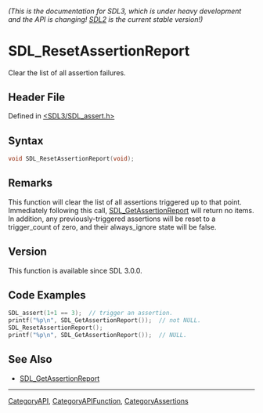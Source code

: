 ###### (This is the documentation for SDL3, which is under heavy development and the API is changing! [SDL2](https://wiki.libsdl.org/SDL2/) is the current stable version!)
# SDL_ResetAssertionReport

Clear the list of all assertion failures.

## Header File

Defined in [<SDL3/SDL_assert.h>](https://github.com/libsdl-org/SDL/blob/main/include/SDL3/SDL_assert.h)

## Syntax

```c
void SDL_ResetAssertionReport(void);

```

## Remarks

This function will clear the list of all assertions triggered up to that
point. Immediately following this call,
[SDL_GetAssertionReport](SDL_GetAssertionReport) will return no items. In
addition, any previously-triggered assertions will be reset to a
trigger_count of zero, and their always_ignore state will be false.

## Version

This function is available since SDL 3.0.0.

## Code Examples

```c++
SDL_assert(1+1 == 3);  // trigger an assertion.
printf("%p\n", SDL_GetAssertionReport());  // not NULL.
SDL_ResetAssertionReport();
printf("%p\n", SDL_GetAssertionReport());  // NULL.
```

## See Also

* [SDL_GetAssertionReport](SDL_GetAssertionReport)

----
[CategoryAPI](CategoryAPI), [CategoryAPIFunction](CategoryAPIFunction), [CategoryAssertions](CategoryAssertions)


